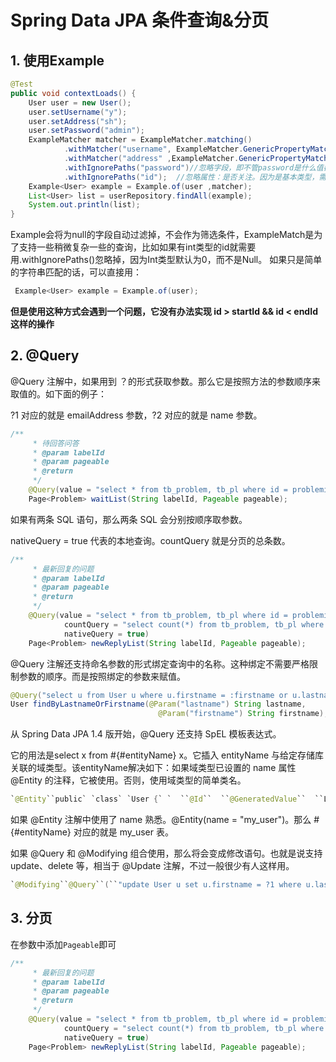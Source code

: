 # Spring Data JPA 条件查询&分页

## 1. 使用Example

```java
@Test
public void contextLoads() {
    User user = new User();
    user.setUsername("y");
    user.setAddress("sh");
    user.setPassword("admin");
    ExampleMatcher matcher = ExampleMatcher.matching()
            .withMatcher("username", ExampleMatcher.GenericPropertyMatchers.startsWith())//模糊查询匹配开头，即{username}%
            .withMatcher("address" ,ExampleMatcher.GenericPropertyMatchers.contains())//全部模糊查询，即%{address}%
            .withIgnorePaths("password")//忽略字段，即不管password是什么值都不加入查询条件
            .withIgnorePaths("id");  //忽略属性：是否关注。因为是基本类型，需要忽略掉
    Example<User> example = Example.of(user ,matcher);
    List<User> list = userRepository.findAll(example);
    System.out.println(list);
}
```

Example会将为null的字段自动过滤掉，不会作为筛选条件，ExampleMatch是为了支持一些稍微复杂一些的查询，比如如果有int类型的id就需要用.withIgnorePaths()忽略掉，因为Int类型默认为0，而不是Null。
如果只是简单的字符串匹配的话，可以直接用：

```java
 Example<User> example = Example.of(user);
```

**但是使用这种方式会遇到一个问题，它没有办法实现 id > startId && id < endId 这样的操作**

## 2. @Query

@Query 注解中，如果用到 ？的形式获取参数。那么它是按照方法的参数顺序来取值的。如下面的例子：

?1 对应的就是 emailAddress 参数，?2 对应的就是 name 参数。

```java
/**
     * 待回答问答
     * @param labelId
     * @param pageable
     * @return
     */
    @Query(value = "select * from tb_problem, tb_pl where id = problemid and labelid = ? and reply = 0 order by createtime desc", nativeQuery = true)
    Page<Problem> waitList(String labelId, Pageable pageable);
```

如果有两条 SQL 语句，那么两条 SQL 会分别按顺序取参数。

nativeQuery = true 代表的本地查询。countQuery 就是分页的总条数。

```java
/**
     * 最新回复的问题
     * @param labelId
     * @param pageable
     * @return
     */
    @Query(value = "select * from tb_problem, tb_pl where id = problemid and labelid = ? order by replytime desc",
            countQuery = "select count(*) from tb_problem, tb_pl where id = problemid and labelid = ?",
            nativeQuery = true)
    Page<Problem> newReplyList(String labelId, Pageable pageable);
```

@Query 注解还支持命名参数的形式绑定查询中的名称。这种绑定不需要严格限制参数的顺序。而是按照绑定的参数来赋值。

```java
@Query("select u from User u where u.firstname = :firstname or u.lastname = :lastname")
User findByLastnameOrFirstname(@Param("lastname") String lastname,
                                 @Param("firstname") String firstname);
```



从 Spring Data JPA 1.4 版开始，@Query 还支持 SpEL 模板表达式。

它的用法是select x from #{#entityName} x。它插入 entityName 与给定存储库关联的域类型。该entityName解决如下：如果域类型已设置的 name 属性 @Entity 的注释，它被使用。否则，使用域类型的简单类名。

```java
`@Entity``public` `class` `User {` `  ``@Id``  ``@GeneratedValue``  ``Long id;` `  ``String lastname;``}` `public` `interface` `UserRepository ``extends` `JpaRepository<User,Long> {` `  ``@Query``(``"select u from #{#entityName} u where u.lastname = ?1"``)``  ``List<User> findByLastname(String lastname);``}`
```

如果 @Entity 注解中使用了 name 熟悉。@Entity(name = "my_user")。那么 #{#entityName} 对应的就是 my_user 表。

如果 @Query 和 @Modifying 组合使用，那么将会变成修改语句。也就是说支持 update、delete 等，相当于 @Update 注解，不过一般很少有人这样用。

```java
`@Modifying``@Query``(``"update User u set u.firstname = ?1 where u.lastname = ?2"``)``int` `setFixedFirstnameFor(String firstname, String lastname);`
```

## 3. 分页

在参数中添加`Pageable`即可

```java
/**
     * 最新回复的问题
     * @param labelId
     * @param pageable
     * @return
     */
    @Query(value = "select * from tb_problem, tb_pl where id = problemid and labelid = ? order by replytime desc",
            countQuery = "select count(*) from tb_problem, tb_pl where id = problemid and labelid = ?",
            nativeQuery = true)
    Page<Problem> newReplyList(String labelId, Pageable pageable);
```


